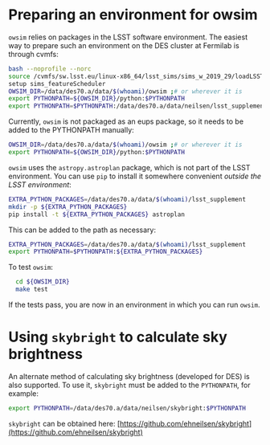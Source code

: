 # Preparing an environment for owsim

``owsim`` relies on packages in the LSST software environment. The
easiest way to prepare such an environment on the DES cluster at
Fermilab is through cvmfs:

```bash
bash --noprofile --norc
source /cvmfs/sw.lsst.eu/linux-x86_64/lsst_sims/sims_w_2019_29/loadLSST.bash
setup sims_featureScheduler
OWSIM_DIR=/data/des70.a/data/$(whoami)/owsim ;# or wherever it is
export PYTHONPATH=${OWSIM_DIR}/python:$PYTHONPATH
export PYTHONPATH=$PYTHONPATH:/data/des70.a/data/neilsen/lsst_supplement
```

Currently, ``owsim`` is not packaged as an eups package, so it needs
to be added to the PYTHONPATH manually:

```bash
OWSIM_DIR=/data/des70.a/data/$(whoami)/owsim ;# or wherever it is
export PYTHONPATH=${OWSIM_DIR}/python:$PYTHONPATH
```

``owsim`` uses the ``astropy.astroplan`` package, which is not part of
the LSST environment. You can use ``pip`` to install it somewhere
convenient *outside the LSST environment*:

```bash
EXTRA_PYTHON_PACKAGES=/data/des70.a/data/$(whoami)/lsst_supplement
mkdir -p ${EXTRA_PYTHON_PACKAGES}
pip install -t ${EXTRA_PYTHON_PACKAGES} astroplan

```

This can be added to the path as necessary:
```bash
EXTRA_PYTHON_PACKAGES=/data/des70.a/data/$(whoami)/lsst_supplement
export PYTHONPATH=$PYTHONPATH:${EXTRA_PYTHON_PACKAGES}
```

To test ``owsim``:

```bash
  cd ${OWSIM_DIR}
  make test
```

If the tests pass, you are now in an environment in which you can run
``owsim``.

# Using `skybright` to calculate sky brightness

An alternate method of calculating sky brightness (developed for DES)
is also supported. To use it, ``skybright`` must be added to the
``PYTHONPATH``, for example:

```bash
export PYTHONPATH=/data/des70.a/data/neilsen/skybright:$PYTHONPATH
```

`skybright` can be obtained here: [https://github.com/ehneilsen/skybright](https://github.com/ehneilsen/skybright)
